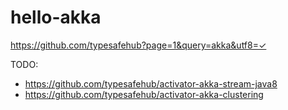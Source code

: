 # hello-akka

https://github.com/typesafehub?page=1&query=akka&utf8=✓

TODO:
* https://github.com/typesafehub/activator-akka-stream-java8
* https://github.com/typesafehub/activator-akka-clustering